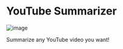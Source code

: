 # YouTube Summarizer

![image](https://github.com/fbader927/youtubesummarizer/assets/50185837/10288701-3f05-4e19-be97-7485a9c8dc6e)


Summarize any YouTube video you want!


